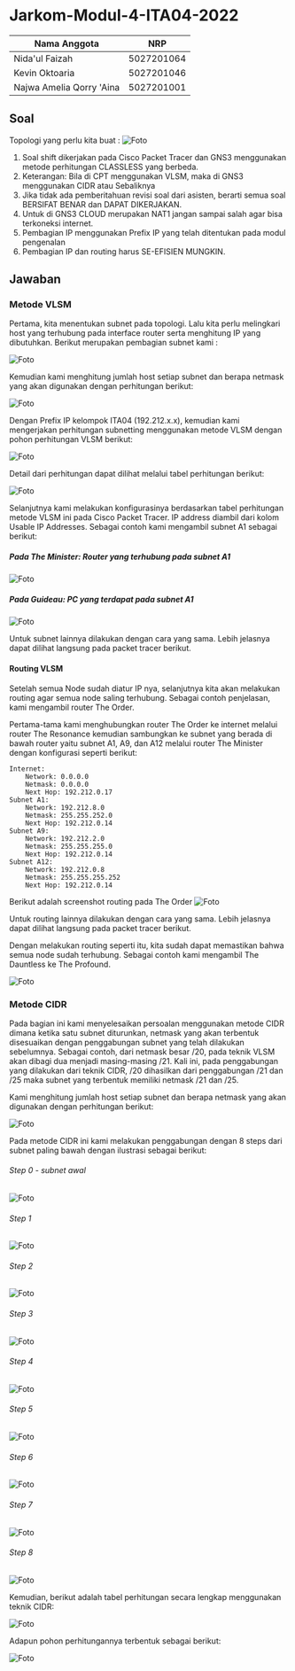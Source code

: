 # Jarkom-Modul-4-ITA04-2022
Nama Anggota | NRP
------------------- | --------------		
Nida'ul Faizah | 5027201064
Kevin Oktoaria | 5027201046
Najwa Amelia Qorry 'Aina | 5027201001

## Soal
Topologi yang perlu kita buat :
![Foto](./img/gambarsoal.png)

1. Soal shift dikerjakan pada Cisco Packet Tracer dan GNS3 menggunakan metode perhitungan CLASSLESS yang berbeda.
2. Keterangan: Bila di CPT menggunakan VLSM, maka di GNS3 menggunakan CIDR atau Sebaliknya
3. Jika tidak ada pemberitahuan revisi soal dari asisten, berarti semua soal BERSIFAT BENAR dan DAPAT DIKERJAKAN.
4. Untuk di GNS3 CLOUD merupakan NAT1 jangan sampai salah agar bisa terkoneksi internet.
5. Pembagian IP menggunakan Prefix IP yang telah ditentukan pada modul pengenalan
6. Pembagian IP dan routing harus SE-EFISIEN MUNGKIN.

## Jawaban
### Metode VLSM
Pertama, kita menentukan subnet pada topologi. Lalu kita perlu melingkari host yang terhubung pada interface router serta menghitung IP yang dibutuhkan. Berikut merupakan pembagian subnet kami :

![Foto](./img/vlsm_2.PNG)

Kemudian kami menghitung jumlah host setiap subnet dan berapa netmask yang akan digunakan dengan perhitungan berikut:

![Foto](./img/subnet_netmask.PNG)

Dengan Prefix IP kelompok ITA04 (192.212.x.x), kemudian kami mengerjakan perhitungan subnetting menggunakan metode VLSM dengan pohon perhitungan VLSM berikut:

![Foto](./img/vlsm_1.PNG)

Detail dari perhitungan dapat dilihat melalui tabel perhitungan berikut:

![Foto](./img/vlsm_tabel.PNG)

Selanjutnya kami melakukan konfigurasinya berdasarkan tabel perhitungan metode VLSM ini pada Cisco Packet Tracer. IP address diambil dari kolom Usable IP Addresses. Sebagai contoh kami mengambil subnet A1 sebagai berikut:

##### Pada The Minister: Router yang terhubung pada subnet A1
![Foto](./img/vlsm_ip1.png)

##### Pada Guideau: PC yang terdapat pada subnet A1
![Foto](./img/vlsm_ip2.png)

Untuk subnet lainnya dilakukan dengan cara yang sama. Lebih jelasnya dapat dilihat langsung pada packet tracer berikut.

#### Routing VLSM
Setelah semua Node sudah diatur IP nya, selanjutnya kita akan melakukan routing agar semua node saling terhubung. Sebagai contoh penjelasan, kami mengambil router The Order. 

Pertama-tama kami menghubungkan router The Order ke internet melalui router The Resonance kemudian sambungkan ke subnet yang berada di bawah router yaitu subnet A1, A9, dan A12 melalui router The Minister dengan konfigurasi seperti berikut:

```
Internet:
	Network: 0.0.0.0
	Netmask: 0.0.0.0
	Next Hop: 192.212.0.17
Subnet A1:
	Network: 192.212.8.0
	Netmask: 255.255.252.0
	Next Hop: 192.212.0.14
Subnet A9:
    Network: 192.212.2.0
	Netmask: 255.255.255.0
	Next Hop: 192.212.0.14
Subnet A12:
	Network: 192.212.0.8
	Netmask: 255.255.255.252
	Next Hop: 192.212.0.14
```

Berikut adalah screenshot routing pada The Order
![Foto](./img/vlsm_routing1.png)

Untuk routing lainnya dilakukan dengan cara yang sama. Lebih jelasnya dapat dilihat langsung pada packet tracer berikut.

Dengan melakukan routing seperti itu, kita sudah dapat memastikan bahwa semua node sudah terhubung. Sebagai contoh kami mengambil The Dauntless ke The Profound. 

![Foto](./img/vlsm_routing2.png)


### Metode CIDR
Pada bagian ini kami menyelesaikan persoalan menggunakan metode CIDR dimana ketika satu subnet diturunkan, netmask yang akan terbentuk disesuaikan dengan penggabungan subnet yang telah dilakukan sebelumnya. Sebagai contoh, dari netmask besar /20, pada teknik VLSM akan dibagi dua menjadi masing-masing /21. Kali ini, pada penggabungan yang dilakukan dari teknik CIDR, /20 dihasilkan dari penggabungan /21 dan /25 maka subnet yang terbentuk memiliki netmask /21 dan /25.

Kami menghitung jumlah host setiap subnet dan berapa netmask yang akan digunakan dengan perhitungan berikut:

![Foto](./img/cidr_tabel1.PNG)

Pada metode CIDR ini kami melakukan penggabungan dengan 8 steps dari subnet paling bawah dengan ilustrasi sebagai berikut:

###### Step 0 - subnet awal
![Foto](./img/CIDR0.png)

###### Step 1
![Foto](./img/CIDR1.png)

###### Step 2
![Foto](./img/CIDR2.png)

###### Step 3
![Foto](./img/CIDR3.png)

###### Step 4
![Foto](./img/CIDR4.png)

###### Step 5
![Foto](./img/CIDR5.png)

###### Step 6
![Foto](./img/CIDR6.png)

###### Step 7
![Foto](./img/CIDR7.png)

###### Step 8
![Foto](./img/CIDR8.png)

Kemudian, berikut adalah tabel perhitungan secara lengkap menggunakan teknik CIDR:

![Foto](./img/cidr_tabel2.PNG)

Adapun pohon perhitungannya terbentuk sebagai berikut:

![Foto](./img/CIDR.png)
